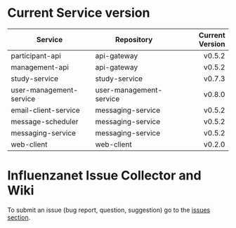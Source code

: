 # Current Service version

| Service        | Repository           | Current Version  |
| -------------- | -------------------- | ----------------:|
| participant-api      | api-gateway | v0.5.2 |
| management-api      | api-gateway | v0.5.2 |
| study-service      | study-service | v0.7.3 |
| user-management-service      | user-management-service | v0.8.0 |
| email-client-service      | messaging-service | v0.5.2 |
| message-scheduler      | messaging-service | v0.5.2 |
| messaging-service      | messaging-service | v0.5.2 |
| web-client      | web-client | v0.2.0 |


# Influenzanet Issue Collector and Wiki

To submit an issue (bug report, question, suggestion) go to the [issues section](https://github.com/influenzanet/influenzanet/issues).
